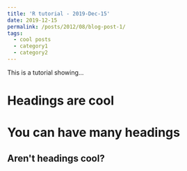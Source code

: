 ```yaml
---
title: 'R tutorial - 2019-Dec-15'
date: 2019-12-15
permalink: /posts/2012/08/blog-post-1/
tags:
  - cool posts
  - category1
  - category2
---
```


This is a tutorial showing...

Headings are cool
======

You can have many headings
======

Aren't headings cool?
------
